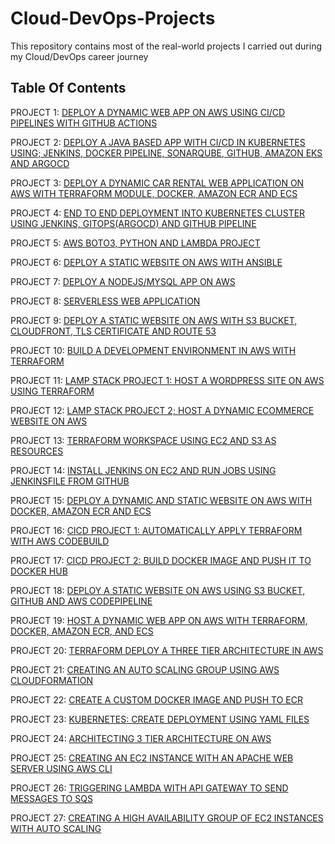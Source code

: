 # Cloud-DevOps-Projects

This repository contains most of the real-world projects I carried out during my Cloud/DevOps career journey

## Table Of Contents

PROJECT 1: [DEPLOY A DYNAMIC WEB APP ON AWS USING CI/CD PIPELINES WITH GITHUB ACTIONS](https://)

PROJECT 2: [DEPLOY A JAVA BASED APP WITH CI/CD IN KUBERNETES USING; JENKINS, DOCKER PIPELINE, SONARQUBE, GITHUB, AMAZON EKS AND ARGOCD ](https://)

PROJECT 3: [DEPLOY A DYNAMIC CAR RENTAL WEB APPLICATION ON AWS WITH TERRAFORM MODULE, DOCKER, AMAZON ECR AND ECS](https://)

PROJECT 4: [END TO END DEPLOYMENT INTO KUBERNETES CLUSTER USING JENKINS, GITOPS(ARGOCD) AND GITHUB PIPELINE](https://)

PROJECT 5:  [AWS BOTO3, PYTHON AND LAMBDA PROJECT](https://)

PROJECT 6: [DEPLOY A STATIC WEBSITE ON AWS WITH ANSIBLE](https://)

PROJECT 7: [DEPLOY A NODEJS/MYSQL APP ON AWS](https://github.com/)

PROJECT 8: [SERVERLESS WEB APPLICATION](https://github.com/)

PROJECT 9: [DEPLOY A STATIC WEBSITE ON AWS WITH S3 BUCKET, CLOUDFRONT, TLS CERTIFICATE AND ROUTE 53](https://)

PROJECT 10: [BUILD A DEVELOPMENT ENVIRONMENT IN AWS WITH TERRAFORM](https://)

PROJECT 11: [LAMP STACK PROJECT 1: HOST A WORDPRESS SITE ON AWS USING TERRAFORM]( https://github.com/roberttemta/LAMP_Project_Terraform.git)

PROJECT 12: [LAMP STACK PROJECT 2; HOST A DYNAMIC ECOMMERCE WEBSITE ON AWS](https://)

PROJECT 13: [TERRAFORM WORKSPACE USING EC2 AND S3 AS RESOURCES](https://github.com/roberttemta/Terraform-workspace.git)

PROJECT 14: [INSTALL JENKINS ON EC2 AND RUN JOBS USING JENKINSFILE FROM GITHUB ](https://)

PROJECT 15: [DEPLOY A DYNAMIC AND STATIC WEBSITE ON AWS WITH DOCKER, AMAZON ECR AND ECS](https://)

PROJECT 16: [CICD PROJECT 1: AUTOMATICALLY APPLY TERRAFORM WITH AWS CODEBUILD](https://)

PROJECT 17: [CICD PROJECT 2: BUILD DOCKER IMAGE AND PUSH IT TO DOCKER HUB](https://)

PROJECT 18: [DEPLOY A STATIC WEBSITE ON AWS USING S3 BUCKET, GITHUB AND AWS CODEPIPELINE](https://)

PROJECT 19: [HOST A DYNAMIC WEB APP ON AWS WITH TERRAFORM, DOCKER, AMAZON ECR, AND ECS](https:)

PROJECT 20: [TERRAFORM DEPLOY A THREE TIER ARCHITECTURE IN AWS](https://github.com/roberttemta/AWS_App_using_VPC_S3_RDS_EFS_EC2_S3_TERRAFORM.git)

PROJECT 21: [CREATING AN AUTO SCALING GROUP USING AWS CLOUDFORMATION](https:)

PROJECT 22: [CREATE A CUSTOM DOCKER IMAGE AND PUSH TO ECR](https://)

PROJECT 23: [KUBERNETES: CREATE DEPLOYMENT USING YAML FILES
]()

PROJECT 24: [ARCHITECTING 3 TIER ARCHITECTURE ON AWS](https://github.com/)

PROJECT 25: [CREATING AN EC2 INSTANCE WITH AN APACHE WEB SERVER USING AWS CLI](https://github.com/)

PROJECT 26: [TRIGGERING LAMBDA WITH API GATEWAY TO SEND MESSAGES TO SQS](https://)

PROJECT 27: [CREATING A HIGH AVAILABILITY GROUP OF EC2 INSTANCES WITH AUTO SCALING](https://)


